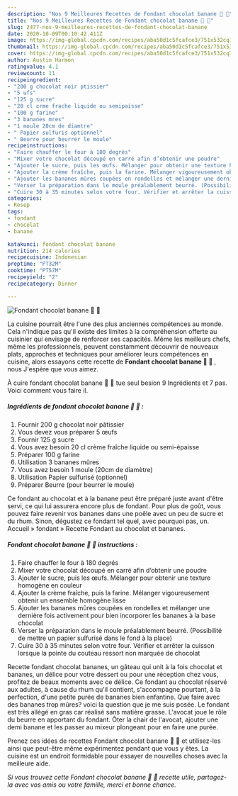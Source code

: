 ```yaml
---
description: "Nos 9 Meilleures Recettes de Fondant chocolat banane 🍫 🍌"
title: "Nos 9 Meilleures Recettes de Fondant chocolat banane 🍫 🍌"
slug: 2477-nos-9-meilleures-recettes-de-fondant-chocolat-banane
date: 2020-10-09T00:10:42.411Z
image: https://img-global.cpcdn.com/recipes/aba50d1c5fcafce3/751x532cq70/fondant-chocolat-banane-🍫-🍌-photo-principale-de-la-recette.jpg
thumbnail: https://img-global.cpcdn.com/recipes/aba50d1c5fcafce3/751x532cq70/fondant-chocolat-banane-🍫-🍌-photo-principale-de-la-recette.jpg
cover: https://img-global.cpcdn.com/recipes/aba50d1c5fcafce3/751x532cq70/fondant-chocolat-banane-🍫-🍌-photo-principale-de-la-recette.jpg
author: Austin Harmon
ratingvalue: 4.1
reviewcount: 11
recipeingredient:
- "200 g chocolat noir ptissier"
- "5 ufs"
- "125 g sucre"
- "20 cl crme frache liquide ou semipaisse"
- "100 g farine"
- "3 bananes mres"
- "1 moule 20cm de diamtre"
- " Papier sulfuris optionnel"
- " Beurre pour beurrer le moule"
recipeinstructions:
- "Faire chauffer le four à 180 degrés"
- "Mixer votre chocolat découpé en carré afin d’obtenir une poudre"
- "Ajouter le sucre, puis les œufs. Mélanger pour obtenir une texture homogène en couleur"
- "Ajouter la crème fraîche, puis la farine. Mélanger vigoureusement obtenir un ensemble homogène lisse"
- "Ajouter les bananes mûres coupées en rondelles et mélanger une dernière fois activement pour bien incorporer les bananes à la base chocolat"
- "Verser la préparation dans le moule préalablement beurré. (Possibilité de mettre un papier sulfurisé dans le fond à la place)"
- "Cuire 30 à 35 minutes selon votre four. Vérifier et arrêter la cuisson lorsque la pointe du couteau ressort non marquée de chocolat"
categories:
- Resep
tags:
- fondant
- chocolat
- banane

katakunci: fondant chocolat banane 
nutrition: 214 calories
recipecuisine: Indonesian
preptime: "PT32M"
cooktime: "PT57M"
recipeyield: "2"
recipecategory: Dinner

---
```



![Fondant chocolat banane 🍫 🍌](https://img-global.cpcdn.com/recipes/aba50d1c5fcafce3/751x532cq70/fondant-chocolat-banane-🍫-🍌-photo-principale-de-la-recette.jpg)

La cuisine pourrait être l'une des plus anciennes compétences au monde. Cela n'indique pas qu'il existe des limites à la compréhension offerte au cuisinier qui envisage de renforcer ses capacités. Même les meilleurs chefs, même les professionnels, peuvent constamment découvrir de nouveaux plats, approches et techniques pour améliorer leurs compétences en cuisine, alors essayons cette recette de <strong> Fondant chocolat banane 🍫 🍌 </strong>, nous J'espère que vous aimez.

<!--inarticleads1-->

À cuire fondant chocolat banane 🍫 🍌 tue seul besion 9 Ingrédients et 7 pas. Voici comment vous faire il.

##### Ingrédients de fondant chocolat banane 🍫 🍌 :

1. Fournir 200 g chocolat noir pâtissier
1. Vous devez vous préparer 5 œufs
1. Fournir 125 g sucre
1. Vous avez besoin 20 cl crème fraîche liquide ou semi-épaisse
1. Préparer 100 g farine
1. Utilisation 3 bananes mûres
1. Vous avez besoin 1 moule (20cm de diamètre)
1. Utilisation  Papier sulfurisé (optionnel)
1. Préparer  Beurre (pour beurrer le moule)


Ce fondant au chocolat et à la banane peut être préparé juste avant d&#39;être servi, ce qui lui assurera encore plus de fondant. Pour plus de goût, vous pouvez faire revenir vos bananes dans une poêle avec un peu de sucre et du rhum. Sinon, dégustez ce fondant tel quel, avec pourquoi pas, un. Accueil » fondant » Recette Fondant au chocolat et bananes. 

<!--inarticleads2-->

##### Fondant chocolat banane 🍫 🍌 instructions :

1. Faire chauffer le four à 180 degrés
1. Mixer votre chocolat découpé en carré afin d’obtenir une poudre
1. Ajouter le sucre, puis les œufs. Mélanger pour obtenir une texture homogène en couleur
1. Ajouter la crème fraîche, puis la farine. Mélanger vigoureusement obtenir un ensemble homogène lisse
1. Ajouter les bananes mûres coupées en rondelles et mélanger une dernière fois activement pour bien incorporer les bananes à la base chocolat
1. Verser la préparation dans le moule préalablement beurré. (Possibilité de mettre un papier sulfurisé dans le fond à la place)
1. Cuire 30 à 35 minutes selon votre four. Vérifier et arrêter la cuisson lorsque la pointe du couteau ressort non marquée de chocolat


Recette fondant chocolat bananes, un gâteau qui unit à la fois chocolat et bananes, un délice pour votre dessert ou pour une réception chez vous, profitez de beaux moments avec ce délice. Ce fondant au chocolat réservé aux adultes, à cause du rhum qu&#39;il contient, s&#39;accompagne pourtant, à la perfection, d&#39;une petite purée de bananes bien enfantine. Que faire avec des bananes trop mûres? voici la question que je me suis posée. Le fondant est très allégé en gras car réalisé sans matière grasse. L&#39;avocat joue le rôle du beurre en apportant du fondant. Ôter la chair de l&#39;avocat, ajouter une demi banane et les passer au mixeur plongeant pour en faire une purée. 

<!--inarticleads1-->

<p>
Prenez ces idées de recettes Fondant chocolat banane 🍫 🍌 et utilisez-les ainsi que peut-être même expérimentez pendant que vous y êtes. La cuisine est un endroit formidable pour essayer de nouvelles choses avec la meilleure aide.
</p>

<p>
<i>Si vous trouvez cette Fondant chocolat banane 🍫 🍌 recette utile, partagez-la avec vos amis ou votre famille, merci et bonne chance.</i>
</p>
